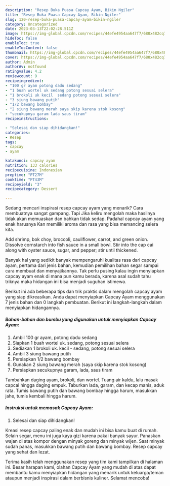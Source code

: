 ```yaml
---
description: "Resep Buka Puasa Capcay Ayam, Bikin Ngiler"
title: "Resep Buka Puasa Capcay Ayam, Bikin Ngiler"
slug: 120-resep-buka-puasa-capcay-ayam-bikin-ngiler
category: Uncategorized
date: 2023-03-13T22:02:28.511Z
image: https://img-global.cpcdn.com/recipes/44efe4954aa647f7/680x482cq70/capcay-ayam-foto-resep-utama.jpg
hideToc: false
enableToc: true
enableTocContent: false
thumbnail: https://img-global.cpcdn.com/recipes/44efe4954aa647f7/680x482cq70/capcay-ayam-foto-resep-utama.jpg
cover: https://img-global.cpcdn.com/recipes/44efe4954aa647f7/680x482cq70/capcay-ayam-foto-resep-utama.jpg
author: Admin
authorAv: notfound
ratingvalue: 4.2
reviewcount: 9
recipeingredient:
- "100 gr ayam potong dadu sedang"
- "1 buah wortel uk sedang potong sesuai selera"
- "1 brokoli uk kecil  sedang potong sesuai selera"
- "3 siung bawang putih"
- "1/2 bawang bombay"
- "2 siung bawang merah saya skip karena stok kosong"
- "secukupnya garam lada saus tiram"
recipeinstructions:

- "Selesai dan siap dihidangkan!"
categories:
- Resep
tags:
- capcay
- ayam

katakunci: capcay ayam 
nutrition: 133 calories
recipecuisine: Indonesian
preptime: "PT27M"
cooktime: "PT43M"
recipeyield: "3"
recipecategory: Dessert

---
```



Sedang mencari inspirasi resep capcay ayam yang menarik? Cara membuatnya sangat gampang. Tapi Jika keliru mengolah maka hasilnya tidak akan memuaskan dan bahkan tidak sedap. Padahal capcay ayam yang enak harusnya Kan memiliki aroma dan rasa yang bisa memancing selera kita.


Add shrimp, bok choy, broccoli, cauliflower, carrot, and green onion. Dissolve cornstarch into fish sauce in a small bowl. Stir into the cap cai along with oyster sauce, sugar, and pepper; stir until thickened.

Banyak hal yang sedikit banyak mempengaruhi kualitas rasa dari capcay ayam, pertama dari jenis bahan, kemudian pemilihan bahan segar sampai cara membuat dan menyajikannya. Tak perlu pusing kalau ingin menyiapkan capcay ayam enak di mana pun kamu berada, karena asal sudah tahu triknya maka hidangan ini bisa menjadi suguhan istimewa.


Berikut ini ada beberapa tips dan trik praktis dalam mengolah capcay ayam yang siap dikreasikan. Anda dapat menyiapkan Capcay Ayam menggunakan 7 jenis bahan dan 0 langkah pembuatan. Berikut ini langkah-langkah dalam menyiapkan hidangannya.

<!--inarticleads1-->

##### Bahan-bahan dan bumbu yang digunakan untuk menyiapkan Capcay Ayam:

1. Ambil 100 gr ayam, potong dadu sedang
1. Siapkan 1 buah wortel uk. sedang, potong sesuai selera
1. Sediakan 1 brokoli uk. kecil - sedang, potong sesuai selera
1. Ambil 3 siung bawang putih
1. Persiapkan 1/2 bawang bombay
1. Gunakan 2 siung bawang merah (saya skip karena stok kosong)
1. Persiapkan secukupnya garam, lada, saus tiram


Tambahkan daging ayam, brokoli, dan wortel. Tuang air kaldu, lalu masak capcai hingga daging empuk. Taburkan lada, garam, dan kecap manis, aduk rata. Tumis bawang putih dan bawang bombay hingga harum, masukkan jahe, tumis kembali hingga harum. 

<!--inarticleads2-->

##### Instruksi untuk memasak Capcay Ayam:


1. Selesai dan siap dihidangkan!

Kreasi resep capcay paling enak dan mudah ini bisa kamu buat di rumah. Selain segar, menu ini juga kaya gizi karena pakai banyak sayur. Panaskan wajan di atas kompor dengan minyak goreng dan minyak wijen. Saat minyak sudah panas, masukkan bawang putih dan bawang bombay. Resep capcay yang sehat dan lezat. 

Terima kasih telah menggunakan resep yang tim kami tampilkan di halaman ini. Besar harapan kami, olahan Capcay Ayam yang mudah di atas dapat membantu kamu menyiapkan hidangan yang menarik untuk keluarga/teman ataupun menjadi inspirasi dalam berbisnis kuliner. Selamat mencoba!
